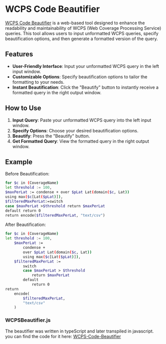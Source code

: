 # WCPS Code Beautifier

[WCPS Code Beautifier](https://nchabashvili.github.io/WCPS-Code-Beautifier/) is a web-based tool designed to enhance the readability and maintainability of WCPS (Web Coverage Processing Service) queries. This tool allows users to input unformatted WCPS queries, specify beautification options, and then generate a formatted version of the query.

## Features

- **User-Friendly Interface**: Input your unformatted WCPS query in the left input window.
- **Customizable Options**: Specify beautification options to tailor the formatting to your needs.
- **Instant Beautification**: Click the "Beautify" button to instantly receive a formatted query in the right output window.

## How to Use

1. **Input Query**: Paste your unformatted WCPS query into the left input window.
2. **Specify Options**: Choose your desired beautification options.
3. **Beautify**: Press the "Beautify" button.
4. **Get Formatted Query**: View the formatted query in the right output window.


## Example

Before Beautification:

```bash
for $c in (CoverageName)
let threshold := 100,
$maxPerLat := condense + over $pLat Lat(domain($c, Lat))
using max($c[Lat($pLat)]),
$filteredMaxPerLat:=switch
case $maxPerLat >$threshold return $maxPerLat
default return 0
return encode($filteredMaxPerLat, "text/csv")
```

After Beautification:

```bash
for $c in (CoverageName)
let threshold := 100,
    $maxPerLat := 
        condense +
        over $pLat Lat(domain($c, Lat))
        using max($c[Lat($pLat)]),
    $filteredMaxPerLat := 
        switch
        case $maxPerLat > $threshold
            return $maxPerLat
        default
            return 0
return
    encode(
        $filteredMaxPerLat,
        "text/csv"
    )
```

### WCPSBeautifier.js
The beautifier was written in typeScript and later transpiled in javascript. you can find the code for it here: [WCPS-Code-Beautifier](https://github.com/nchabashvili/WcpsBeautifier)